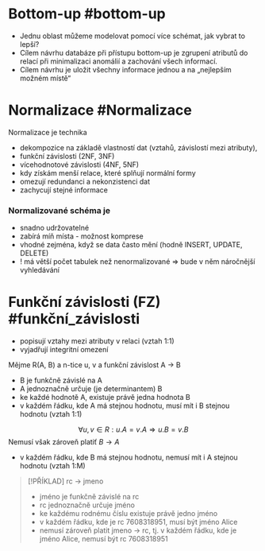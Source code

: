 # Bottom-up #bottom-up
- Jednu oblast můžeme modelovat pomocí více schémat, jak vybrat to lepší?
- Cílem návrhu databáze při přístupu bottom-up je zgrupení atributů do relací při minimalizaci anomálií a zachování všech informací.
- Cílem návrhu je uložit všechny informace jednou a na „nejlepším možném místě“
# Normalizace #Normalizace
Normalizace je technika
- dekompozice na základě vlastností dat (vztahů, závislostí mezi atributy),
- funkční závislosti (2NF, 3NF)
- vícehodnotové závislosti (4NF, 5NF)
- kdy získám menší relace, které splňují normální formy
- omezují redundanci a nekonzistenci dat
- zachycují stejné informace

### Normalizované schéma je
- snadno udržovatelné
- zabírá míň místa - možnost komprese
- vhodné zejména, když se data často mění (hodně INSERT, UPDATE, DELETE)
- ! má větší počet tabulek než nenormalizované => bude v něm náročnější vyhledávání

# Funkční závislosti (FZ) #funkční_závislosti

- popisují vztahy mezi atributy v relaci (vztah 1:1)
- vyjadřují integritní omezení

Mějme R(A, B) a n-tice u, v a funkční závislost A → B
- B je funkčně závislé na A
- A jednoznačně určuje (je determinantem) B
- ke každé hodnotě A, existuje právě jedna hodnota B
- v každém řádku, kde A má stejnou hodnotu, musí mít i B stejnou
hodnotu (vztah 1:1)

$$
∀ u,v ∈ R: u.A = v.A ⇒ u.B = v.B
$$
Nemusí však zároveň platiť $B → A$
- v každém řádku, kde B má stejnou hodnotu, nemusí mít i A stejnou
hodnotu (vztah 1:M)


> [!PŘÍKLAD]
> rc → jmeno
> - jméno je funkčně závislé na rc
> - rc jednoznačně určuje jméno
> - ke každému rodnému číslu existuje právě jedno jméno
> - v každém řádku, kde je rc 7608318951, musí být jméno Alice
> - nemusí zároveň platit jmeno → rc, tj. v každém řádku, kde je
> jméno Alice, nemusí být rc 7608318951